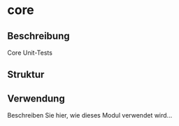 ﻿# core

## Beschreibung
Core Unit-Tests

## Struktur


## Verwendung
Beschreiben Sie hier, wie dieses Modul verwendet wird...
